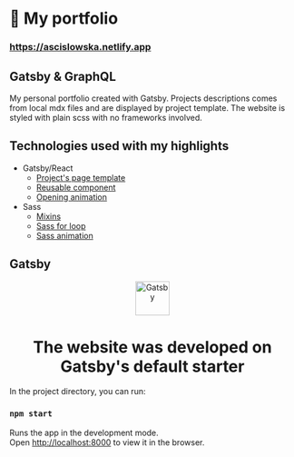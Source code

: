 # :star2: My portfolio

### https://ascislowska.netlify.app

## Gatsby & GraphQL

My personal portfolio created with Gatsby. Projects descriptions comes from local mdx files and are displayed by project template. The website is styled with plain scss with no frameworks involved.

## Technologies used with my highlights

- Gatsby/React
  - [Project's page template](https://github.com/ascislowska/portflio-neon/blob/c535bf7db278fc4ca4fbc2a8c5418e56679baef0/src/templates/project-template.js#L14 "Project's page template")
  - [Reusable component](https://github.com/ascislowska/portflio-neon/blob/master/src/components/ProjectsList.js "projects' list")
  - [Opening animation](https://github.com/ascislowska/portflio-neon/blob/c535bf7db278fc4ca4fbc2a8c5418e56679baef0/src/components/Start.js#L5)
- Sass
  - [Mixins](https://github.com/ascislowska/portflio-neon/blob/c535bf7db278fc4ca4fbc2a8c5418e56679baef0/src/styles/global/_global.scss#L24 "mixins")
  - [Sass for loop](https://github.com/ascislowska/portflio-neon/blob/c535bf7db278fc4ca4fbc2a8c5418e56679baef0/src/styles/components/_particles.scss#L12)
  - [Sass animation](https://github.com/ascislowska/portflio-neon/blob/c535bf7db278fc4ca4fbc2a8c5418e56679baef0/src/styles/components/_particles.scss#L40)

## Gatsby

<p align="center">
  <a href="https://www.gatsbyjs.com">
    <img alt="Gatsby" src="https://www.gatsbyjs.com/Gatsby-Monogram.svg" width="60" />
  </a>
</p>
<h1 align="center">
  The website was developed on Gatsby's default starter
</h1>

In the project directory, you can run:

### `npm start`

Runs the app in the development mode.\
Open [http://localhost:8000](http://localhost:8000) to view it in the browser.
